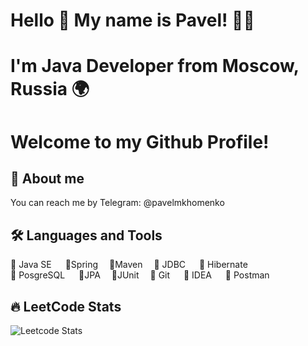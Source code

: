 # Hello 👋 My name is Pavel! 🧑‍💻
# I'm Java Developer from Moscow, Russia 🌍
# Welcome to my Github Profile!

## 🚀 About me
You can reach me by Telegram: @pavelmkhomenko

## 🛠️ Languages and Tools
🔵 Java SE &emsp; 🔵Spring &emsp;🔵Maven &emsp;🔵 JDBC <!--- <br/> --> &emsp;  🔵 Hibernate &emsp;  
🔵 PosgreSQL &emsp; 🔵JPA &emsp;🔵JUnit &emsp;🔵 Git <!--- <br/> --> &emsp; 🔵 IDEA &emsp; 🔵 Postman 
## 🔥 LeetCode Stats
![Leetcode Stats](https://leetcard.jacoblin.cool/pmkh?theme=dark)
